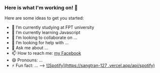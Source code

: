 ### Here is what I'm working on! 👋
Here are some ideas to get you started:

- 🔭 I’m currently studying at FPT university
- 🌱 I’m currently learning Javascript
- 👯 I’m looking to collaborate on ...
- 🤔 I’m looking for help with ...
- 💬 Ask me about ...
- 📫 How to reach me: [my Facebook](facebook.com/sangtqs)
- 😄 Pronouns: ...
- ⚡ Fun fact: ...
-->
[![Spotify](https://sangtran-127
.vercel.app/api/spotify)](https://open.spotify.com/user/31dcg2zvtprcwumfkppqxlarto7e
)
